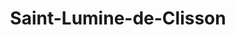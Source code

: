 ---
title: Saint-Lumine-de-Clisson
url: /saint-lumine-de-clisson/
latitude: 47.086
longitude: -1.336
---